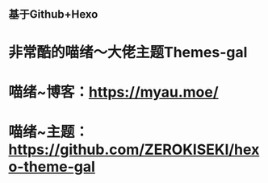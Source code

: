 ## 基于Github+Hexo 
# 非常酷的喵绪～大佬主题Themes-gal
# 喵绪~博客：https://myau.moe/ 
# 喵绪~主题：https://github.com/ZEROKISEKI/hexo-theme-gal
